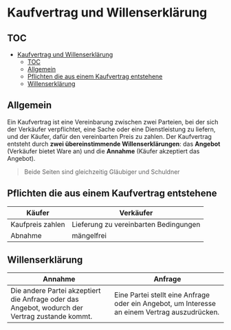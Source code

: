 # Kaufvertrag und Willenserklärung

## TOC
- [Kaufvertrag und Willenserklärung](#kaufvertrag-und-willenserklärung)
  - [TOC](#toc)
  - [Allgemein](#allgemein)
  - [Pflichten die aus einem Kaufvertrag entstehene](#pflichten-die-aus-einem-kaufvertrag-entstehene)
  - [Willenserklärung](#willenserklärung)


## Allgemein
Ein Kaufvertrag ist eine Vereinbarung zwischen zwei Parteien, bei der sich der Verkäufer verpflichtet, eine Sache oder eine Dienstleistung zu liefern, und der Käufer, dafür den vereinbarten Preis zu zahlen. Der Kaufvertrag entsteht durch **zwei übereinstimmende Willenserklärungen**: das **Angebot** (Verkäufer bietet Ware an) und die **Annahme** (Käufer akzeptiert das Angebot).

> Beide Seiten sind gleichzeitig Gläubiger und Schuldner

## Pflichten die aus einem Kaufvertrag entstehene
|Käufer|Verkäufer|
|-|-|
|Kaufpreis zahlen|Lieferung zu vereinbarten Bedingungen|
|Abnahme|mängelfrei|



## Willenserklärung
|Annahme|Anfrage|
|-|-|
|Die andere Partei akzeptiert die Anfrage oder das Angebot, wodurch der Vertrag zustande kommt.|Eine Partei stellt eine Anfrage oder ein Angebot, um Interesse an einem Vertrag auszudrücken.|

